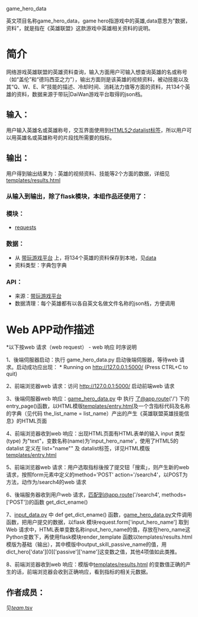 game_hero_data

英文项目名称game_hero_data，game hero指游戏中的英雄,data意思为”数据，资料”，就是指在《英雄联盟》这款游戏中英雄相关资料的说明。

# 简介 
网络游戏英雄联盟的英雄资料查询，输入方面用户可输入想查询英雄的名或称号（如“盖伦”和“德玛西亚之力”），输出方面则是该英雄的视频资料，被动技能以及其“Q、W、E、R”技能的描述、冷却时间、消耗法力值等方面的资料，共134个英雄的资料，数据来源于带玩|DaiWan游戏平台取得的json档。


## 输入：
用户输入英雄名或英雄称号，交互界面使用到[HTML5之datalist标签](http://www.w3school.com.cn/html5/html5_datalist.asp)，所以用户可以用英雄名或英雄称号的片段找所需要的指标。
## 输出：
用户得到输出结果为：英雄的视频资料、技能等2个方面的数据，详细见[templates/results.html](https://github.com/Tumaorou/nfu_newmedia_python/blob/master/game_hero_data/templates/results.html)

### 从输入到输出，除了flask模块，本组作品还使用了：
### 模块：
* [requests](http://docs.python-requests.org/zh_CN/latest/user/quickstart.html)
### 数据：
*  从 [带玩游戏平台](http://lolapi.games-cube.com/GetChampionDetail?champion_id={champion_id})
上，将134个英雄的资料保存到本地，见[data](https://github.com/Tumaorou/nfu_newmedia_python/tree/master/game_hero_data/data)
*  资料类型：字典包字典  
### API：
* 来源：[带玩游戏平台](http://lolapi.games-cube.com/GetChampionDetail?champion_id={champion_id})
* 数据清理：每个英雄都有以各自英文名做文件名称的json档，方便调用

# Web APP动作描述
*以下按web 请求（web request） - web 响应 时序说明

1、後端伺服器启动：执行 game_hero_data.py 启动後端伺服器，等待web 请求。启动成功应出现： * Running on http://127.0.0.1:5000/ (Press CTRL+C to quit)

2、前端浏览器web 请求：访问 http://127.0.0.1:5000/ 启动前端web 请求

3、後端伺服器web 响应：[game_hero_data.py](https://github.com/Tumaorou/nfu_newmedia_python/blob/master/game_hero_data/game_hero_data.py) 中 执行 了@app.route('/') 下的 entry_page()函数，以HTML模版[templates/entry.html](https://github.com/Tumaorou/nfu_newmedia_python/blob/master/game_hero_data/templates/entry.html)及一个含指标代码及名称的字典（见代码 the_list_name = list_name）产出的产生《英雄联盟英雄技能信息》的HTML页面

4、前端浏览器收到web 响应：出现HTML页面有HTML表单的输入 input 类型(type) 为"text"，变数名称(name)为'input_hero_name'，使用了HTML5的datalist 定义在 list="name"" 及 datalist标签，详见HTML模版[templates/entry.html](https://github.com/Tumaorou/nfu_newmedia_python/blob/master/game_hero_data/templates/entry.html)

5、前端浏览器web 请求：用户选取指标後按了提交钮「搜索」，则产生新的web 请求，按照form元素中定义的method='POST' action='/search4'，以POST为方法，动作为/search4的web 请求

6、後端服务器收到用户web 请求，匹配到@app.route('/search4', methods=['POST'])的函数 get_dict_ename()

7、[input_data.py](https://github.com/Tumaorou/nfu_newmedia_python/blob/master/game_hero_data/input_data.py) 中 def get_dict_ename() 函数，[game_hero_data.py](https://github.com/Tumaorou/nfu_newmedia_python/blob/master/game_hero_data/game_hero_data.py)文件调用函数，把用户提交的数据，以flask 模块request.form['input_hero_name']	取到Web 请求中，HTML表单变数名称input_hero_name的值，存放在hero_name这Python变数下，再使用flask模块render_template 函数以templates/results.html模版为基础（输出），其中模版中output_skill_passive_name的值，用dict_hero['data'][0]['passive']['name']这变数之值，其他4项值如此类推。

8、前端浏览器收到web 响应：模版中[templates/results.html](https://github.com/Tumaorou/nfu_newmedia_python/blob/master/game_hero_data/templates/results.html) 的变数值正确的产生的话，前端浏览器会收到正确响应，看到指标的相关元数据。

## 作者成员：
见[_team_.tsv](_team_/_team_.tsv)
